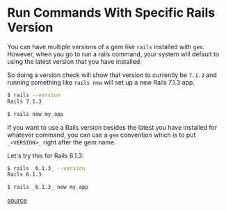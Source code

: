 # Run Commands With Specific Rails Version

You can have multiple versions of a gem like `rails` installed with `gem`.
However, when you go to run a rails command, your system will default to using
the latest version that you have installed.

So doing a version check will show that version to currently be `7.1.3` and
running something like `rails new` will set up a new Rails 7.1.3 app.

```bash
$ rails --version
Rails 7.1.3

$ rails new my_app
```

If you want to use a Rails version besides the latest you have installed for
whatever command, you can use a `gem` convention which is to put `_<VERSION>_`
right after the gem name.

Let's try this for Rails 6.1.3:

```bash
$ rails _6.1.3_ --version
Rails 6.1.3

$ rails _6.1.3_ new my_app
```

[source](https://stackoverflow.com/a/452458/535590)
